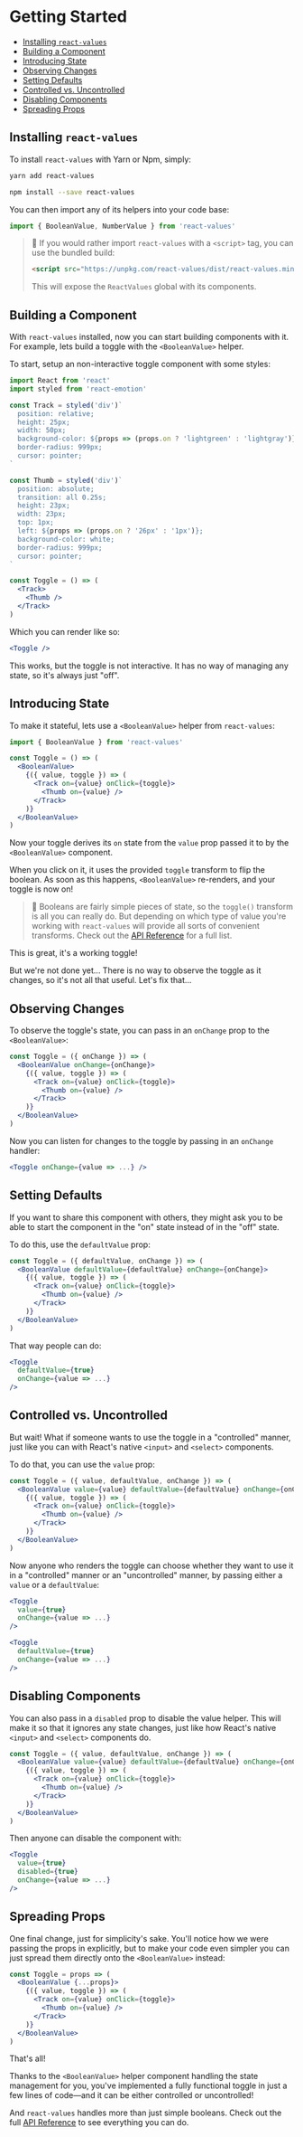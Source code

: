 # Getting Started

* [Installing `react-values`](#installing-react-values)
* [Building a Component](#building-a-component)
* [Introducing State](#introducing-state)
* [Observing Changes](#observing-changes)
* [Setting Defaults](#settings-defaults)
* [Controlled vs. Uncontrolled](#controlled-vs-uncontrolled)
* [Disabling Components](#disabling-components)
* [Spreading Props](#spreading-props)

## Installing `react-values`

To install `react-values` with Yarn or Npm, simply:

```bash
yarn add react-values
```

```bash
npm install --save react-values
```

You can then import any of its helpers into your code base:

```jsx
import { BooleanValue, NumberValue } from 'react-values'
```

> 🤖 If you would rather import `react-values` with a `<script>` tag, you can use the bundled build:
>
> ```html
> <script src="https://unpkg.com/react-values/dist/react-values.min.js"></script>
> ```
>
> This will expose the `ReactValues` global with its components.

## Building a Component

With `react-values` installed, now you can start building components with it. For example, lets build a toggle with the `<BooleanValue>` helper.

To start, setup an non-interactive toggle component with some styles:

```jsx
import React from 'react'
import styled from 'react-emotion'

const Track = styled('div')`
  position: relative;
  height: 25px;
  width: 50px;
  background-color: ${props => (props.on ? 'lightgreen' : 'lightgray')};
  border-radius: 999px;
  cursor: pointer;
`

const Thumb = styled('div')`
  position: absolute;
  transition: all 0.25s;
  height: 23px;
  width: 23px;
  top: 1px;
  left: ${props => (props.on ? '26px' : '1px')};
  background-color: white;
  border-radius: 999px;
  cursor: pointer;
`

const Toggle = () => (
  <Track>
    <Thumb />
  </Track>
)
```

Which you can render like so:

```jsx
<Toggle />
```

This works, but the toggle is not interactive. It has no way of managing any state, so it's always just "off".

## Introducing State

To make it stateful, lets use a `<BooleanValue>` helper from `react-values`:

```jsx
import { BooleanValue } from 'react-values'

const Toggle = () => (
  <BooleanValue>
    {({ value, toggle }) => (
      <Track on={value} onClick={toggle}>
        <Thumb on={value} />
      </Track>
    )}
  </BooleanValue>
)
```

Now your toggle derives its `on` state from the `value` prop passed it to by the `<BooleanValue>` component.

When you click on it, it uses the provided `toggle` transform to flip the boolean. As soon as this happens, `<BooleanValue>` re-renders, and your toggle is now on!

> 🤖 Booleans are fairly simple pieces of state, so the `toggle()` transform is all you can really do. But depending on which type of value you're working with `react-values` will provide all sorts of convenient transforms. Check out the [API Reference](./reference.md) for a full list.

This is great, it's a working toggle!

But we're not done yet... There is no way to observe the toggle as it changes, so it's not all that useful. Let's fix that...

## Observing Changes

To observe the toggle's state, you can pass in an `onChange` prop to the `<BooleanValue>`:

```jsx
const Toggle = ({ onChange }) => (
  <BooleanValue onChange={onChange}>
    {({ value, toggle }) => (
      <Track on={value} onClick={toggle}>
        <Thumb on={value} />
      </Track>
    )}
  </BooleanValue>
)
```

Now you can listen for changes to the toggle by passing in an `onChange` handler:

```jsx
<Toggle onChange={value => ...} />
```

## Setting Defaults

If you want to share this component with others, they might ask you to be able to start the component in the "on" state instead of in the "off" state.

To do this, use the `defaultValue` prop:

```jsx
const Toggle = ({ defaultValue, onChange }) => (
  <BooleanValue defaultValue={defaultValue} onChange={onChange}>
    {({ value, toggle }) => (
      <Track on={value} onClick={toggle}>
        <Thumb on={value} />
      </Track>
    )}
  </BooleanValue>
)
```

That way people can do:

```jsx
<Toggle
  defaultValue={true}
  onChange={value => ...}
/>
```

## Controlled vs. Uncontrolled

But wait! What if someone wants to use the toggle in a "controlled" manner, just like you can with React's native `<input>` and `<select>` components.

To do that, you can use the `value` prop:

```jsx
const Toggle = ({ value, defaultValue, onChange }) => (
  <BooleanValue value={value} defaultValue={defaultValue} onChange={onChange}>
    {({ value, toggle }) => (
      <Track on={value} onClick={toggle}>
        <Thumb on={value} />
      </Track>
    )}
  </BooleanValue>
)
```

Now anyone who renders the toggle can choose whether they want to use it in a "controlled" manner or an "uncontrolled" manner, by passing either a `value` or a `defaultValue`:

```jsx
<Toggle
  value={true}
  onChange={value => ...}
/>

<Toggle
  defaultValue={true}
  onChange={value => ...}
/>
```

## Disabling Components

You can also pass in a `disabled` prop to disable the value helper. This will make it so that it ignores any state changes, just like how React's native `<input>` and `<select>` components do.

```jsx
const Toggle = ({ value, defaultValue, onChange }) => (
  <BooleanValue value={value} defaultValue={defaultValue} onChange={onChange}>
    {({ value, toggle }) => (
      <Track on={value} onClick={toggle}>
        <Thumb on={value} />
      </Track>
    )}
  </BooleanValue>
)
```

Then anyone can disable the component with:

```jsx
<Toggle
  value={true}
  disabled={true}
  onChange={value => ...}
/>
```

## Spreading Props

One final change, just for simplicity's sake. You'll notice how we were passing the props in explicitly, but to make your code even simpler you can just spread them directly onto the `<BooleanValue>` instead:

```jsx
const Toggle = props => (
  <BooleanValue {...props}>
    {({ value, toggle }) => (
      <Track on={value} onClick={toggle}>
        <Thumb on={value} />
      </Track>
    )}
  </BooleanValue>
)
```

That's all!

Thanks to the `<BooleanValue>` helper component handling the state management for you, you've implemented a fully functional toggle in just a few lines of code—and it can be either controlled or uncontrolled!

And `react-values` handles more than just simple booleans. Check out the full [API Reference](./reference.md) to see everything you can do.
